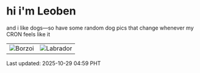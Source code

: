 # hi i'm Leoben

and i like dogs—so have some random dog pics that change whenever my CRON feels like it

|  |  |
|--------|----------|
| ![Borzoi](https://random-dog-vercel.vercel.app/api/random-borzoi?v=1761685157) | ![Labrador](https://random-dog-vercel.vercel.app/api/random-labrador?v=1761685157) |

Last updated: 2025-10-29 04:59 PHT
